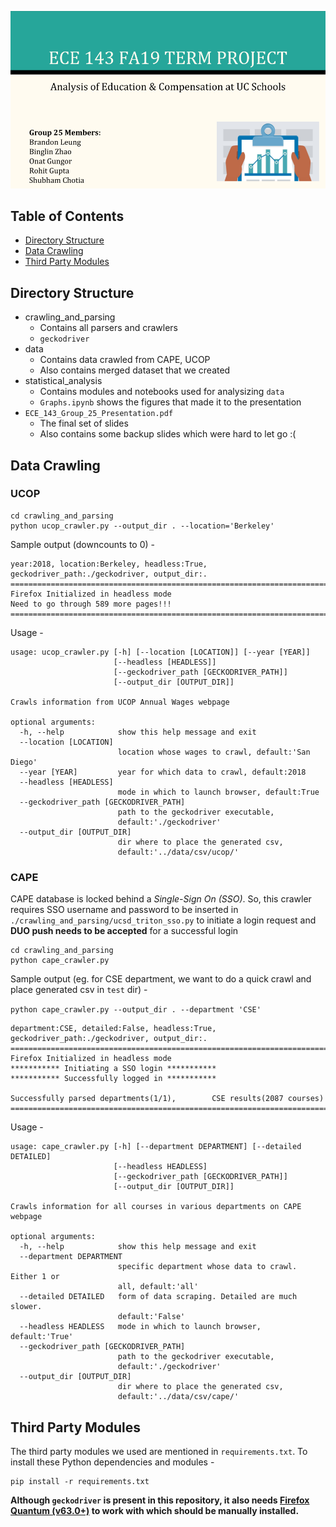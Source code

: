 ![](title_image.png)
 
 ## Table of Contents
  * [Directory Structure](#directory-structure)
  * [Data Crawling](#data-crawling)
  * [Third Party Modules](#third-party-modules)

## Directory Structure

  * crawling_and_parsing
      * Contains all parsers and crawlers
      * `geckodriver`
  * data
      * Contains data crawled from CAPE, UCOP
      * Also contains merged dataset that we created
  * statistical_analysis
      * Contains modules and notebooks used for analysizing `data`
      * `Graphs.ipynb` shows the figures that made it to the presentation
  * `ECE_143_Group_25_Presentation.pdf` 
      * The final set of slides
      * Also contains some backup slides which were hard to let go :(

## Data Crawling

### UCOP
```
cd crawling_and_parsing
python ucop_crawler.py --output_dir . --location='Berkeley'
```
Sample output (downcounts to 0) -
```
year:2018, location:Berkeley, headless:True, geckodriver_path:./geckodriver, output_dir:.
=========================================================================================
Firefox Initialized in headless mode
Need to go through 589 more pages!!!
=========================================================================================
```
Usage - 
```
usage: ucop_crawler.py [-h] [--location [LOCATION]] [--year [YEAR]]
                       [--headless [HEADLESS]]
                       [--geckodriver_path [GECKODRIVER_PATH]]
                       [--output_dir [OUTPUT_DIR]]

Crawls information from UCOP Annual Wages webpage

optional arguments:
  -h, --help            show this help message and exit
  --location [LOCATION]
                        location whose wages to crawl, default:'San Diego'
  --year [YEAR]         year for which data to crawl, default:2018
  --headless [HEADLESS]
                        mode in which to launch browser, default:True
  --geckodriver_path [GECKODRIVER_PATH]
                        path to the geckodriver executable,
                        default:'./geckodriver'
  --output_dir [OUTPUT_DIR]
                        dir where to place the generated csv,
                        default:'../data/csv/ucop/'
```

### CAPE

CAPE database is locked behind a *Single-Sign On (SSO)*. So, this crawler requires SSO username and password to be inserted in `./crawling_and_parsing/ucsd_triton_sso.py` to initiate a login request and **DUO push needs to be accepted** for a successful login

```
cd crawling_and_parsing
python cape_crawler.py
```
Sample output (eg. for CSE department, we want to do a quick crawl and place generated csv in `test` dir) -

`python cape_crawler.py --output_dir . --department 'CSE'`
```
department:CSE, detailed:False, headless:True, geckodriver_path:./geckodriver, output_dir:.
=========================================================================================
Firefox Initialized in headless mode
*********** Initiating a SSO login ***********
*********** Successfully logged in ***********

Successfully parsed departments(1/1),        CSE results(2087 courses)        
=========================================================================================
```
Usage - 
```
usage: cape_crawler.py [-h] [--department DEPARTMENT] [--detailed DETAILED]
                       [--headless HEADLESS]
                       [--geckodriver_path [GECKODRIVER_PATH]]
                       [--output_dir [OUTPUT_DIR]]

Crawls information for all courses in various departments on CAPE webpage

optional arguments:
  -h, --help            show this help message and exit
  --department DEPARTMENT
                        specific department whose data to crawl. Either 1 or
                        all, default:'all'
  --detailed DETAILED   form of data scraping. Detailed are much slower.
                        default:'False'
  --headless HEADLESS   mode in which to launch browser, default:'True'
  --geckodriver_path [GECKODRIVER_PATH]
                        path to the geckodriver executable,
                        default:'./geckodriver'
  --output_dir [OUTPUT_DIR]
                        dir where to place the generated csv,
                        default:'../data/csv/cape/'
```
## Third Party Modules

The third party modules we used are mentioned in `requirements.txt`. To install these Python dependencies and modules - 

```
pip install -r requirements.txt
```

**Although `geckodriver` is present in this repository, it also needs [Firefox Quantum (v63.0+)](https://www.mozilla.org/en-US/firefox/ "Mozilla Homepage") to work with which should be manually installed.**
